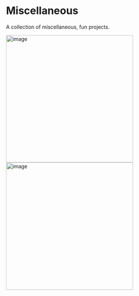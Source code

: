 # Miscellaneous

A collection of miscellaneous, fun projects.

<img width="349" alt="image" src="https://user-images.githubusercontent.com/54029493/193505134-9f070697-1854-460f-8416-718663d1c4fa.jpeg">
<img width="349" alt="image" src="https://user-images.githubusercontent.com/54029493/193505043-f5d1f2c1-c9f5-465c-ae89-68dedc1e59c6.png">
